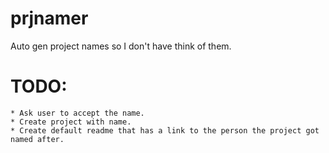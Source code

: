 # prjnamer
Auto gen project names so I don't have think of them.

# TODO:
    * Ask user to accept the name.
    * Create project with name.
    * Create default readme that has a link to the person the project got named after.
